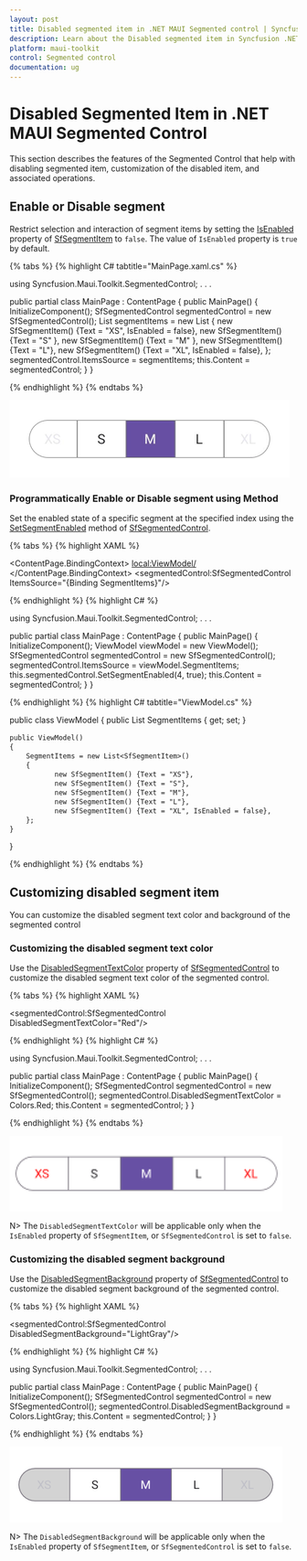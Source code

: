 ```yaml
---
layout: post
title: Disabled segmented item in .NET MAUI Segmented control | Syncfusion
description: Learn about the Disabled segmented item in Syncfusion .NET MAUI Segmented control (SfSegmentedControl).
platform: maui-toolkit
control: Segmented control
documentation: ug
---
```

 
# Disabled Segmented Item in .NET MAUI Segmented Control

This section describes the features of the Segmented Control that help with disabling segmented item, customization of the disabled item, and associated operations.

## Enable or Disable segment

Restrict selection and interaction of segment items by setting the [IsEnabled](https://help.syncfusion.com/cr/maui-toolkit/Syncfusion.Maui.Toolkit.SegmentedControl.SfSegmentItem.html#Syncfusion_Maui_Toolkit_SegmentedControl_SfSegmentItem_IsEnabled) property of [SfSegmentItem](https://help.syncfusion.com/cr/maui-toolkit/Syncfusion.Maui.Toolkit.SegmentedControl.SfSegmentItem.html) to `false`. The value of `IsEnabled` property is `true` by default.

{% tabs %}
{% highlight C# tabtitle="MainPage.xaml.cs" %}

using Syncfusion.Maui.Toolkit.SegmentedControl;
. . .

public partial class MainPage : ContentPage
{
    public MainPage()
    {
        InitializeComponent();
        SfSegmentedControl segmentedControl = new SfSegmentedControl();
        List<SfSegmentItem> segmentItems = new List<SfSegmentItem>
            {
               new SfSegmentItem() {Text = "XS",  IsEnabled = false},
               new SfSegmentItem() {Text = "S" },
               new SfSegmentItem() {Text = "M" },
               new SfSegmentItem() {Text = "L"},
               new SfSegmentItem() {Text = "XL", IsEnabled = false},
            };
        segmentedControl.ItemsSource = segmentItems;
        this.Content = segmentedControl;
    }
}

{% endhighlight %}
{% endtabs %}

![Disabled segment in .NET MAUI Segmented control.](images/disabled-segment/disabled-segment.png)

### Programmatically Enable or Disable segment using Method
Set the enabled state of a specific segment at the specified index using the [SetSegmentEnabled](https://help.syncfusion.com/cr/maui-toolkit/Syncfusion.Maui.Toolkit.SegmentedControl.html#Syncfusion_Maui_Toolkit_SegmentedControl_SetSegmentEnabled_System_Int32_System_Boolean_) method of [SfSegmentedControl](https://help.syncfusion.com/cr/maui-toolkit/Syncfusion.Maui.Toolkit.SegmentedControl.html).

{% tabs %}
{% highlight XAML %}

<ContentPage
    xmlns:local="clr-namespace:SegmentSample"
    xmlns:segmentedControl="clr-namespace:Syncfusion.Maui.Toolkit.SegmentedControl;assembly=Syncfusion.Maui.Toolkit.SegmentedControl">
    <ContentPage.BindingContext>
        <local:ViewModel/>
    </ContentPage.BindingContext>
    <segmentedControl:SfSegmentedControl ItemsSource="{Binding SegmentItems}"/>
</ContentPage>

{% endhighlight %}
{% highlight C# %}

using Syncfusion.Maui.Toolkit.SegmentedControl;
. . .

public partial class MainPage : ContentPage
{
    public MainPage()
    {
        InitializeComponent();
        ViewModel viewModel = new ViewModel();
        SfSegmentedControl segmentedControl = new SfSegmentedControl();
        segmentedControl.ItemsSource = viewModel.SegmentItems;
        this.segmentedControl.SetSegmentEnabled(4, true);
        this.Content = segmentedControl;
    }
}

{% endhighlight %}
{% highlight C# tabtitle="ViewModel.cs" %}

public class ViewModel
{
   public List<SfSegmentItem> SegmentItems { get; set; }

    public ViewModel()
    {
        SegmentItems = new List<SfSegmentItem>()
        {
               new SfSegmentItem() {Text = "XS"},
               new SfSegmentItem() {Text = "S"},
               new SfSegmentItem() {Text = "M"},
               new SfSegmentItem() {Text = "L"},
               new SfSegmentItem() {Text = "XL", IsEnabled = false},
        };
    }
}

{% endhighlight %}
{% endtabs %}

## Customizing disabled segment item
You can customize the disabled segment text color and background of the segmented control

### Customizing the disabled segment text color

Use the [DisabledSegmentTextColor](https://help.syncfusion.com/cr/maui-toolkit/Syncfusion.Maui.Toolkit.SegmentedControl.html#Syncfusion_Maui_Toolkit_SegmentedControl_DisabledSegmentTextColor) property of [SfSegmentedControl](https://help.syncfusion.com/cr/maui-toolkit/Syncfusion.Maui.Toolkit.SegmentedControl.html) to customize the disabled segment text color of the segmented control.

{% tabs %}
{% highlight XAML %}

<ContentPage
    xmlns:segmentedControl="clr-namespace:Syncfusion.Maui.Toolkit.SegmentedControl;assembly=Syncfusion.Maui.Toolkit.SegmentedControl">
    <segmentedControl:SfSegmentedControl DisabledSegmentTextColor="Red"/>
</ContentPage>

{% endhighlight %}
{% highlight C# %}

using Syncfusion.Maui.Toolkit.SegmentedControl;
. . .

public partial class MainPage : ContentPage
{
    public MainPage()
    {
        InitializeComponent();
        SfSegmentedControl segmentedControl = new SfSegmentedControl();
        segmentedControl.DisabledSegmentTextColor = Colors.Red;
        this.Content = segmentedControl;
    }
}

{% endhighlight %}
{% endtabs %}

![Disabled segment text color customization in .NET MAUI Segmented control.](images/disabled-segment/disabled-segment-text-color.png)


N> The `DisabledSegmentTextColor` will be applicable only when the `IsEnabled` property of `SfSegmentItem`, or `SfSegmentedControl` is set to `false`.

### Customizing the disabled segment background

Use the [DisabledSegmentBackground](https://help.syncfusion.com/cr/maui-toolkit/Syncfusion.Maui.Toolkit.SegmentedControl.html#Syncfusion_Maui_Toolkit_SegmentedControl_DisabledSegmentBackground) property of [SfSegmentedControl](https://help.syncfusion.com/cr/maui-toolkit/Syncfusion.Maui.Toolkit.SegmentedControl.html) to customize the disabled segment background of the segmented control.

{% tabs %}
{% highlight XAML %}

<ContentPage
    xmlns:segmentedControl="clr-namespace:Syncfusion.Maui.Toolkit.SegmentedControl;assembly=Syncfusion.Maui.Toolkit.SegmentedControl">
    <segmentedControl:SfSegmentedControl DisabledSegmentBackground="LightGray"/>
</ContentPage>

{% endhighlight %}
{% highlight C# %}

using Syncfusion.Maui.Toolkit.SegmentedControl;
. . .

public partial class MainPage : ContentPage
{
    public MainPage()
    {
        InitializeComponent();
        SfSegmentedControl segmentedControl = new SfSegmentedControl();
        segmentedControl.DisabledSegmentBackground = Colors.LightGray;
        this.Content = segmentedControl;
    }
}

{% endhighlight %}
{% endtabs %}

![Disabled segment background customization in .NET MAUI Segmented control.](images/disabled-segment/disabled-segment-background.png)

N> The `DisabledSegmentBackground` will be applicable only when the `IsEnabled` property of `SfSegmentItem`, or `SfSegmentedControl` is set to `false`.